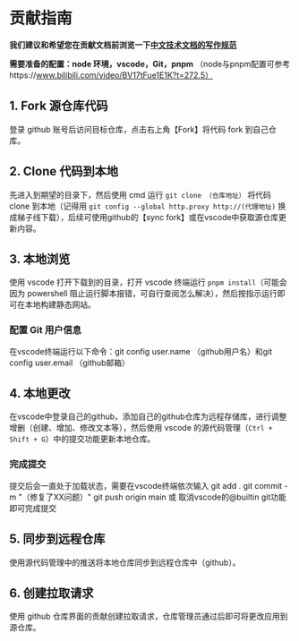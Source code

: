 # 贡献指南

**我们建议和希望您在贡献文档前浏览一下[中文技术文档的写作规范](https://github.com/ruanyf/document-style-guide)**

**需要准备的配置：node 环境，vscode，Git，pnpm**
（node与pnpm配置可参考https://www.bilibili.com/video/BV17tFue1E1K?t=272.5）

## 1. **Fork 源仓库代码**

登录 github 账号后访问目标仓库，点击右上角【Fork】将代码 fork 到自己仓库。

## 2. **Clone 代码到本地**

先进入到期望的目录下，然后使用 cmd 运行 `git clone （仓库地址）` 将代码 clone 到本地（记得用 `git config --global http.proxy http://(代理地址)` 换成梯子线下载），后续可使用github的【sync fork】或在vscode中获取源仓库更新内容。

## 3. **本地浏览**

使用 vscode 打开下载到的目录，打开 vscode 终端运行 `pnpm install`（可能会因为 powershell 阻止运行脚本报错，可自行查阅怎么解决），然后按指示运行即可在本地构建静态网站。

### 配置 Git 用户信息

在vscode终端运行以下命令：git config user.name （github用户名）和git config user.email （github邮箱）

## 4. **本地更改**

在vscode中登录自己的github，添加自己的github仓库为远程存储库，进行调整增删（创建、增加、修改文本等），然后使用 vscode 的源代码管理（`Ctrl + Shift + G`）中的提交功能更新本地仓库。

### 完成提交

提交后会一直处于加载状态，需要在vscode终端依次输入
git add .
git commit -m "（修复了XX问题）"
git push origin main
或
取消vscode的@builtin git功能
即可完成提交

## 5. **同步到远程仓库**

使用源代码管理中的推送将本地仓库同步到远程仓库中（github）。

## 6. **创建拉取请求**

使用 github 仓库界面的贡献创建拉取请求，仓库管理员通过后即可将更改应用到源仓库。

